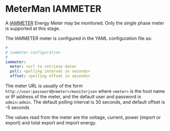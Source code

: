 # MeterMan IAMMETER

A [IAMMETER](https://www.iammeter.com/products/single-phase-meter) Energy Meter may be
monitored. Only the single phase meter is supported at this stage.

The IAMMETER meter is configured in the YAML configuration file as:

```yaml
#
# iammeter configuration
#
iammeter:
  meter: <url to retrieve data>
  poll: <polling interval in seconds>
  offset: <polling offset in seconds>
```

The meter URL is usually of the form ```http://user:password@<meter>/monitorjson```
where ```<meter>``` is the host name or IP address of the meter, and the default user and password
is ```admin:admin```.
The default polling interval is 30 seconds, and default offset is -5 seconds

The values read from the meter are the voltage, current, power (import or export)
and total export and import energy.
